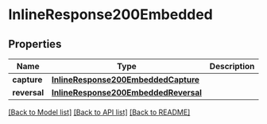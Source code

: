 # InlineResponse200Embedded

## Properties
Name | Type | Description | Notes
------------ | ------------- | ------------- | -------------
**capture** | [**InlineResponse200EmbeddedCapture**](InlineResponse200EmbeddedCapture.md) |  | [optional] 
**reversal** | [**InlineResponse200EmbeddedReversal**](InlineResponse200EmbeddedReversal.md) |  | [optional] 

[[Back to Model list]](../README.md#documentation-for-models) [[Back to API list]](../README.md#documentation-for-api-endpoints) [[Back to README]](../README.md)


